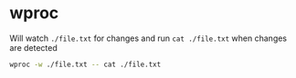 # wproc

Will watch `./file.txt` for changes and run `cat ./file.txt` when changes are detected

```bash
wproc -w ./file.txt -- cat ./file.txt 
```